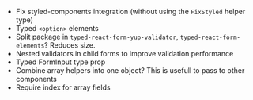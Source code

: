-   Fix styled-components integration (without using the `FixStyled` helper type)
-   Typed `<option>` elements
-   Split package in `typed-react-form-yup-validator`, `typed-react-form-elements`? Reduces size.
-   Nested validators in child forms to improve validation performance
-   Typed FormInput type prop
-   Combine array helpers into one object? This is usefull to pass to other components
-   Require index for array fields
